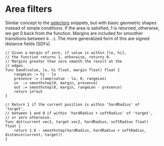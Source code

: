 # Area filters

Similar concept to the [selectors](https://github.com/tinne26/kage-desk/blob/main/docs/snippets/selectors.md) snippets, but with basic geometric shapes instead of simple conditions. If the area is satisfied, 1 is returned, otherwise, we get 0 back from the function. Margins are included for smoother transitions between `0..1`. The more generalized form of this are signed distance fields (SDFs).

```Golang
// Given a margin of zero, if value is within [lo, hi],
// the function returns 1, otherwise, returns 0.
// Margins greater than zero smooth the result at the
// edges.
func band(value, lo, hi float, margin float) float {
	rangeLen := hi - lo
	presence := clamp(value - lo, 0, rangeLen)
	in  := smoothstep(0, margin, presence)
	out := smoothstep(0, margin, rangeLen - presence)
	return in*out
}

// Return 1 if the current position is within 'hardRadius' of 'target',
// between 1 and 0 if within 'hardRadius + softRadius' of 'target',
// or zero otherwise.
func dot(current vec2, target vec2, hardRadius, softRadius float) float {
	return 1.0 - smoothstep(hardRadius, hardRadius + softRadius, distance(current, target))
}
```
